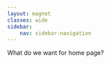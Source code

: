 ```yaml
---
layout: magnet
classes: wide
sidebar:
    nav: sidebar-navigation
---
```


What do we want for home page?
